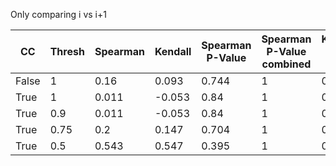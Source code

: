 Only comparing i vs i+1


| CC    | Thresh | Spearman | Kendall | Spearman P-Value | Spearman P-Value combined | Kendall P-Value | Kendall P-Value combined |
| ----- | ------ | -------- | ------- | ---------------- | ------------------------- | --------------- | ------------------------ |
| False | 1      | 0.16     | 0.093   | 0.744            | 1                         | 0.866           | 1                        |
| True  | 1      | 0.011    | -0.053  | 0.84             | 1                         | 0.779           | 1                        |
| True  | 0.9    | 0.011    | -0.053  | 0.84             | 1                         | 0.779           | 1                        |
| True  | 0.75   | 0.2      | 0.147   | 0.704            | 1                         | 0.785           | 1                        |
| True  | 0.5    | 0.543    | 0.547   | 0.395            | 1                         | 0.403           | 1                        |
